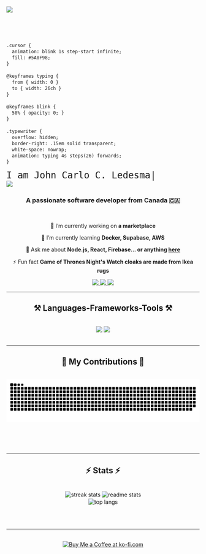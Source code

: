 
<h1 align="Left">
   <img src="https://readme-typing-svg.demolab.com?font=Fira+Code&size=20&pause=1000&color=5A0F98&width=700&lines=I+am+John+Carlo+C.+Ledesma" />
</h1>

<svg width="750" height="50" viewBox="0 0 750 50" xmlns="http://www.w3.org/2000/svg">
  <style>
    .text {
      font: 24px 'Fira Code', monospace;
      fill: #5A0F98;
      white-space: pre;
    }

    .cursor {
      animation: blink 1s step-start infinite;
      fill: #5A0F98;
    }

    @keyframes typing {
      from { width: 0 }
      to { width: 26ch }
    }

    @keyframes blink {
      50% { opacity: 0; }
    }

    .typewriter {
      overflow: hidden;
      border-right: .15em solid transparent;
      white-space: nowrap;
      animation: typing 4s steps(26) forwards;
    }
  </style>

  <foreignObject x="0" y="0" width="750" height="50">
    <div xmlns="http://www.w3.org/1999/xhtml">
      <div style="display: flex; align-items: center;">
        <div class="text typewriter">I am John Carlo C. Ledesma</div>
        <div class="text cursor">|</div>
      </div>
    </div>
  </foreignObject>
</svg>

<img src="typewriter.svg" width="750" />








<h3 align="center">A passionate software developer from Canada 🇨🇦</h3>

<br/>

<div align="center">
 
 🔭 I’m currently working on **a marketplace**
 
 🌱 I’m currently learning **Docker, Supabase, AWS**

💬 Ask me about **Node.js, React, Firebase... or anything [here](https://github.com/salesp07/salesp07/issues)**

⚡ Fun fact **Game of Thrones Night's Watch cloaks are made from Ikea rugs**

 </div>
 
<div align="center"> 
  <a href="mailto:pedro.sales.muniz@gmail.com">
    <img src="https://img.shields.io/badge/Gmail-333333?style=for-the-badge&logo=gmail&logoColor=red" />
  </a>
  <a href="https://linkedin.com/in/pedro-sales-muniz" target="_blank">
    <img src="https://img.shields.io/badge/LinkedIn-0077B5?style=for-the-badge&logo=linkedin&logoColor=white" target="_blank" />
  </a>
  <a href="https://salesp07.github.io" target="_blank">
     <img src="https://img.shields.io/badge/Portfolio-FF5722?style=for-the-badge&logo=todoist&logoColor=white" target="_blank" /> <!-- sqlite, safari, google-chrome are other good icon options -->
  </a>
</div>

 <hr/>
 
<h2 align="center">⚒️ Languages-Frameworks-Tools ⚒️</h2>
<br/>
<div align="center">
    <img src="https://skillicons.dev/icons?i=react,bootstrap,mui,html,css,vscode,github,figma,tailwind,git,r" />
    <img src="https://skillicons.dev/icons?i=nodejs,python,javascript,typescript,express,firebase,mongodb,c,java,nextjs,mysql,flask" /><br>
</div>

<br/>
<hr/>

<div align="center">
  <h2>🐍 My Contributions 🐍</h2>
  <br>
  <img alt="snake eating my contributions" src="https://raw.githubusercontent.com/salesp07/salesp07/output/github-contribution-grid-snake.svg" />
  
  <br/><br/><br/>
</div>

<hr/>

<h2 align="center">⚡ Stats ⚡</h2>
<br>
<div align=center>
  <img width=390 src="https://github-readme-streak-stats-salesp07.vercel.app/?user=salesp07&count_private=true&theme=react&border_radius=10" alt="streak stats"/>
  <img width=390 src="https://github-readme-stats-salesp07.vercel.app/api?username=salesp07&count_private=true&show_icons=true&theme=react&rank_icon=github&border_radius=10" alt="readme stats" />
  <br/>
  <img width=325 align="center" src="https://github-readme-stats-salesp07.vercel.app/api/top-langs/?username=salesp07&hide=HTML&langs_count=8&layout=compact&theme=react&border_radius=10&size_weight=0.5&count_weight=0.5&exclude_repo=github-readme-stats" alt="top langs" />
</div>

<br/><br/>

<hr/>

<br/>

<div align="center">
<a href='https://ko-fi.com/V7V4RAK9C' target='_blank'><img height='64' style='border:0px;height:64px;' src='https://storage.ko-fi.com/cdn/kofi1.png?v=3' border='0' alt='Buy Me a Coffee at ko-fi.com' /></a>
</div>

<br/>
